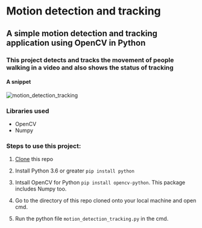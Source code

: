 # Motion detection and tracking
## A simple motion detection and tracking application using OpenCV in Python
### This project detects and tracks the movement of people walking in a video and also shows the status of tracking

#### A snippet
![motion_detection_tracking](https://user-images.githubusercontent.com/61016383/93706240-e1ebe280-fb41-11ea-9990-c80e22e74543.gif)

### Libraries used
  - OpenCV
  - Numpy

### Steps to use this project:
 1. [Clone](https://docs.github.com/en/github/creating-cloning-and-archiving-repositories/cloning-a-repository) this repo
 
 2. Install Python 3.6 or greater `pip install python`
 
 3. Intsall OpenCV for Python `pip install opencv-python`. This package includes Numpy too.
 
 4. Go to the directory of this repo cloned onto your local machine and open cmd.
 
 5. Run the python file `motion_detection_tracking.py` in the cmd.


